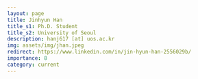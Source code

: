 ```yaml
---
layout: page
title: Jinhyun Han
title_s1: Ph.D. Student
title_s2: University of Seoul
description: hanj617 [at] uos.ac.kr
img: assets/img/jhan.jpeg
redirect: https://www.linkedin.com/in/jin-hyun-han-2556029b/
importance: 8
category: current
---
```

